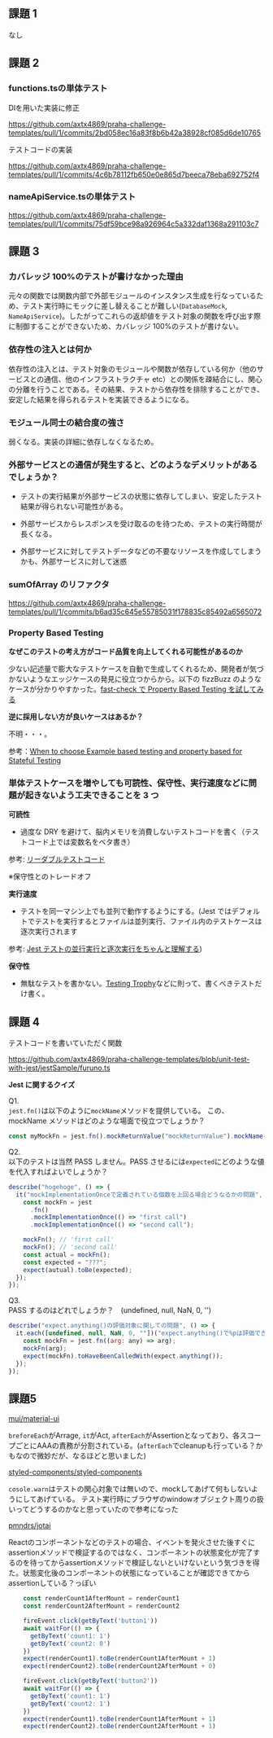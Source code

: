## 課題 1

なし

## 課題 2

### functions.tsの単体テスト
DIを用いた実装に修正

https://github.com/axtx4869/praha-challenge-templates/pull/1/commits/2bd058ec16a83f8b6b42a38928cf085d6de10765

テストコードの実装

https://github.com/axtx4869/praha-challenge-templates/pull/1/commits/4c6b78112fb650e0e865d7beeca78eba692752f4

### nameApiService.tsの単体テスト

https://github.com/axtx4869/praha-challenge-templates/pull/1/commits/75df59bce98a926964c5a332daf1368a291103c7

## 課題 3

### カバレッジ 100%のテストが書けなかった理由

元々の関数では関数内部で外部モジュールのインスタンス生成を行なっているため、テスト実行時にモックに差し替えることが難しい(`DatabaseMock`, `NameApiService`)。したがってこれらの返却値をテスト対象の関数を呼び出す際に制御することができないため、カバレッジ 100%のテストが書けない。

### 依存性の注入とは何か

依存性の注入とは、テスト対象のモジュールや関数が依存している何か（他のサービスとの通信、他のインフラストラクチャ etc）との関係を疎結合にし、関心の分離を行うことである。その結果、テストから依存性を排除することができ、安定した結果を得られるテストを実装できるようになる。

### モジュール同士の結合度の強さ

弱くなる。実装の詳細に依存しなくなるため。

### 外部サービスとの通信が発生すると、どのようなデメリットがあるでしょうか？

- テストの実行結果が外部サービスの状態に依存してしまい、安定したテスト結果が得られない可能性がある。

- 外部サービスからレスポンスを受け取るのを待つため、テストの実行時間が長くなる。

- 外部サービスに対してテストデータなどの不要なリソースを作成してしまうかも、外部サービスに対して迷惑

### sumOfArray のリファクタ

https://github.com/axtx4869/praha-challenge-templates/pull/1/commits/b6ad35c645e55785031f178835c85492a6565072

### Property Based Testing

**なぜこのテストの考え方がコード品質を向上してくれる可能性があるのか**

少ない記述量で膨大なテストケースを自動で生成してくれるため、開発者が気づかないようなエッジケースの発見に役立つからから。以下の fizzBuzz のようなケースが分かりやすかった。[fast-check で Property Based Testing を試してみる
](https://zenn.dev/ryo_kawamata/articles/22d4408bd1f138)

**逆に採用しない方が良いケースはあるか？**

不明・・・。

参考：[When to choose Example based testing and property based for Stateful Testing](https://stackoverflow.com/questions/72359149/when-to-choose-example-based-testing-and-property-based-for-stateful-testing)

### 単体テストケースを増やしても可読性、保守性、実行速度などに問題が起きないよう工夫できることを 3 つ

**可読性**

- 過度な DRY を避けて、脳内メモリを消費しないテストコードを書く（テストコード上では変数名をベタ書き）

参考: [リーダブルテストコード
](https://logmi.jp/tech/articles/327449)

※保守性とのトレードオフ

**実行速度**

- テストを同一マシン上でも並列で動作するようにする。(Jest ではデフォルトでテストを実行するとファイルは並列実行、ファイル内のテストケースは逐次実行されます

参考: [Jest テストの並行実行と逐次実行をちゃんと理解する](https://qiita.com/noriaki/items/5d800ea1813c465a0a11))

**保守性**

- 無駄なテストを書かない。[Testing Trophy](https://kentcdodds.com/blog/the-testing-trophy-and-testing-classifications)などに則って、書くべきテストだけ書く。

## 課題 4

テストコードを書いていただく関数

https://github.com/axtx4869/praha-challenge-templates/blob/unit-test-with-jest/jestSample/furuno.ts

**Jest に関するクイズ**

Q1.  
`jest.fn()`は以下のように`mockName`メソッドを提供している。
この、mockName メソッドはどのような場面で役立つでしょうか？

```javascript
const myMockFn = jest.fn().mockReturnValue("mockReturnValue").mockName("mockNameです");
```

Q2.  
以下のテストは当然 PASS しません。PASS させるには`expected`にどのような値を代入すればよいでしょうか？

```javascript
describe("hogehoge", () => {
  it("mockImplementationOnceで定義されている個数を上回る場合どうなるかの問題", () => {
    const mockFn = jest
      .fn()
      .mockImplementationOnce(() => "first call")
      .mockImplementationOnce(() => "second call");

    mockFn(); // 'first call'
    mockFn(); // 'second call'
    const actual = mockFn();
    const expected = "???";
    expect(autual).toBe(expected);
  });
});
```

Q3.  
PASS するのはどれでしょうか？　(undefined, null, NaN, 0, '')

```javascript
describe("expect.anything()の評価対象に関しての問題", () => {
  it.each([undefined, null, NaN, 0, ""])("expect.anything()で%pは評価できるか", (arg) => {
    const mockFn = jest.fn((arg: any) => arg);
    mockFn(arg);
    expect(mockFn).toHaveBeenCalledWith(expect.anything());
  });
});
```

## 課題5

[mui/material-ui](https://github.com/mui/material-ui/blob/612db95ec47fdd9e30f9cb33b99df3af5a972542/test/utils/mochaHooks.test.js)

`breforeEach`がArrage, `it`がAct, `afterEach`がAssertionとなっており、各スコープごとにAAAの責務が分割されている。(`afterEach`でcleanupも行っている？かもなので微妙だが、なるほどと思いました)

[styled-components/styled-components](https://github.com/styled-components/styled-components/blob/main/packages/styled-components/src/hoc/withTheme.spec.tsx)

`cosole.warn`はテストの関心対象では無いので、mockしてあげて何もしないようにしてあげている。
テスト実行時にブラウザのwindowオブジェクト周りの扱いってどうするのかなと思っていたので参考になった

[pmndrs/jotai](https://github.com/pmndrs/jotai/blob/main/tests/core/optimization.test.tsx)

Reactのコンポーネントなどのテストの場合、イベントを発火させた後すぐにassertionメソッドで検証するのではなく、コンポーネントの状態変化が完了するのを待ってからassertionメソッドで検証しないといけないという気づきを得た。状態変化後のコンポーネントの状態になっていることが確認できてからassertionしている？っぽい

```typescript
    const renderCount1AfterMount = renderCount1
    const renderCount2AfterMount = renderCount2

    fireEvent.click(getByText('button1'))
    await waitFor(() => {
      getByText('count1: 1')
      getByText('count2: 0')
    })
    expect(renderCount1).toBe(renderCount1AfterMount + 1)
    expect(renderCount2).toBe(renderCount2AfterMount + 0)

    fireEvent.click(getByText('button2'))
    await waitFor(() => {
      getByText('count1: 1')
      getByText('count2: 1')
    })
    expect(renderCount1).toBe(renderCount1AfterMount + 1)
    expect(renderCount2).toBe(renderCount2AfterMount + 1)

```
